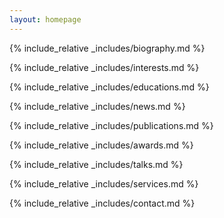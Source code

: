 ```yaml
---
layout: homepage
---
```

{% include_relative _includes/biography.md %}

{% include_relative _includes/interests.md %}

{% include_relative _includes/educations.md %}

{% include_relative _includes/news.md %}

{% include_relative _includes/publications.md %}

{% include_relative _includes/awards.md %}

{% include_relative _includes/talks.md %}

{% include_relative _includes/services.md %}

{% include_relative _includes/contact.md %}
